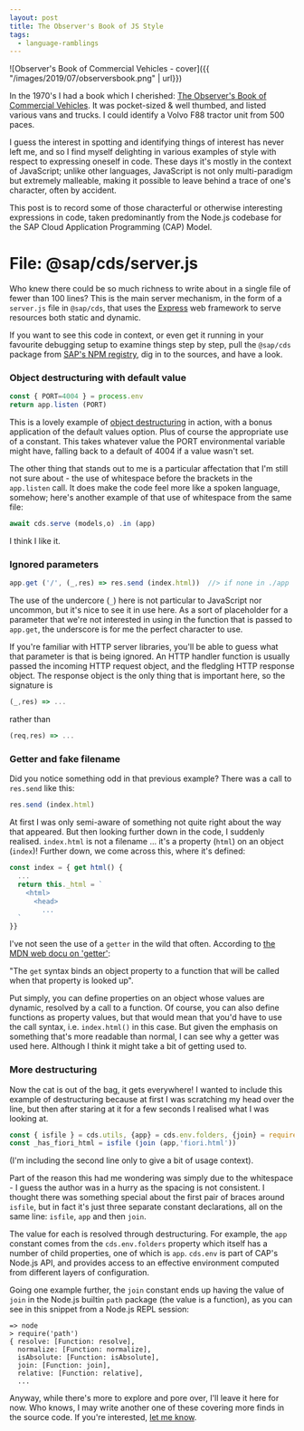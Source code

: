 ```yaml
---
layout: post
title: The Observer's Book of JS Style
tags:
  - language-ramblings
---
```


![Observer's Book of Commercial Vehicles - cover]({{ "/images/2019/07/observersbook.png" | url}})

In the 1970's I had a book which I cherished: [The Observer's Book of Commercial Vehicles](https://www.goodreads.com/book/show/46652855-observer-s-book-of-commercial-vehicles). It was pocket-sized & well thumbed, and listed various vans and trucks. I could identify a Volvo F88 tractor unit from 500 paces.

I guess the interest in spotting and identifying things of interest has never left me, and so I find myself delighting in various examples of style with respect to expressing oneself in code. These days it's mostly in the context of JavaScript; unlike other languages, JavaScript is not only multi-paradigm but extremely malleable, making it possible to leave behind a trace of one's character, often by accident.

This post is to record some of those characterful or otherwise interesting expressions in code, taken predominantly from the Node.js codebase for the SAP Cloud Application Programming (CAP) Model.


# **File: @sap/cds/server.js**

Who knew there could be so much richness to write about in a single file of fewer than 100 lines? This is the main server mechanism, in the form of a `server.js` file in `@sap/cds`, that uses the [Express](https://expressjs.com/) web framework to serve resources both static and dynamic.

If you want to see this code in context, or even get it running in your favourite debugging setup to examine things step by step, pull the `@sap/cds` package from [SAP's NPM registry](https://npm.sap.com), dig in to the sources, and have a look.

### Object destructuring with default value

```javascript
const { PORT=4004 } = process.env
return app.listen (PORT)
```

This is a lovely example of [object destructuring](https://developer.mozilla.org/en-US/docs/Web/JavaScript/Reference/Operators/Destructuring_assignment#Object_destructuring) in action, with a bonus application of the default values option. Plus of course the appropriate use of a constant. This takes whatever value the PORT environmental variable might have, falling back to a default of 4004 if a value wasn't set.

The other thing that stands out to me is a particular affectation that I'm still not sure about - the use of whitespace before the brackets in the `app.listen` call. It does make the code feel more like a spoken language, somehow; here's another example of that use of whitespace from the same file:


```javascript
await cds.serve (models,o) .in (app)
```

I think I like it.

### Ignored parameters

```javascript
app.get ('/', (_,res) => res.send (index.html))  //> if none in ./app
```

The use of the undercore (`_`) here is not particular to JavaScript nor uncommon, but it's nice to see it in use here. As a sort of placeholder for a parameter that we're not interested in using in the function that is passed to `app.get`, the underscore is for me the perfect character to use.

If you're familiar with HTTP server libraries, you'll be able to guess what that parameter is that is being ignored. An HTTP handler function is usually passed the incoming HTTP request object, and the fledgling HTTP response object. The response object is the only thing that is important here, so the signature is

```javascript
(_,res) => ...
```

rather than

```javascript
(req,res) => ...
```

### Getter and fake filename

Did you notice something odd in that previous example? There was a call to `res.send` like this:

```javascript
res.send (index.html)
```

At first I was only semi-aware of something not quite right about the way that appeared. But then looking further down in the code, I suddenly realised. `index.html` is not a filename ... it's a property (`html`) on an object (`index`)! Further down, we come across this, where it's defined:


```javascript
const index = { get html() {
  ...
  return this._html = `
    <html>
      <head>
        ...
  `
}}
```

I've not seen the use of a `getter` in the wild that often. According to [the MDN web docu on 'getter'](https://developer.mozilla.org/en-US/docs/Web/JavaScript/Reference/Functions/get):

"The `get` syntax binds an object property to a function that will be called when that property is looked up".

Put simply, you can define properties on an object whose values are dynamic, resolved by a call to a function. Of course, you can also define functions as property values, but that would mean that you'd have to use the call syntax, i.e. `index.html()` in this case. But given the emphasis on something that's more readable than normal, I can see why a getter was used here. Although I think it might take a bit of getting used to.


### More destructuring

Now the cat is out of the bag, it gets everywhere! I wanted to include this example of destructuring because at first I was scratching my head over the line, but then after staring at it for a few seconds I realised what I was looking at.


```javascript
const { isfile } = cds.utils, {app} = cds.env.folders, {join} = require('path')
const _has_fiori_html = isfile (join (app,'fiori.html'))
```

(I'm including the second line only to give a bit of usage context).

Part of the reason this had me wondering was simply due to the whitespace - I guess the author was in a hurry as the spacing is not consistent. I thought there was something special about the first pair of braces around `isfile`, but in fact it's just three separate constant declarations, all on the same line: `isfile`, `app` and then `join`.

The value for each is resolved through destructuring. For example, the `app` constant comes from the `cds.env.folders` property which itself has a number of child properties, one of which is `app`. `cds.env` is part of CAP's Node.js API, and provides access to an effective environment computed from different layers of configuration.

Going one example further, the `join` constant ends up having the value of `join` in the Node.js builtin `path` package (the value is a function), as you can see in this snippet from a Node.js REPL session:

```
=> node
> require('path')
{ resolve: [Function: resolve],
  normalize: [Function: normalize],
  isAbsolute: [Function: isAbsolute],
  join: [Function: join],
  relative: [Function: relative],
  ...
```

Anyway, while there's more to explore and pore over, I'll leave it here for now. Who knows, I may write another one of these covering more finds in the source code. If you're interested, [let me know](https://twitter.com/qmacro).
